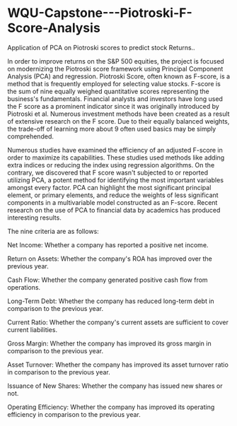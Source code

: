 # WQU-Capstone---Piotroski-F-Score-Analysis
Application of PCA on Piotroski scores to predict stock Returns..

In order to improve returns on the S&P 500 equities, the project is focused on modernizing the Piotroski score framework using Principal Component Analysis (PCA) and regression. Piotroski Score, often known as F-score, is a method that is frequently employed for selecting value stocks. F-score is the sum of nine equally weighed quantitative scores representing the business's fundamentals. Financial analysts and investors have long used the F score as a prominent indicator since it was originally introduced by Piotroski et al. Numerous investment methods have been created as a result of extensive research on the F score. Due to their equally balanced weights, the trade-off of learning more about 9 often used basics may be simply comprehended. 

Numerous studies have examined the efficiency of an adjusted F-score in order to maximize its capabilities. These studies used methods like adding extra indices or reducing the index using regression algorithms. On the contrary, we discovered that F score wasn't subjected to or reported utilizing PCA, a potent method for identifying the most important variables amongst every factor. PCA can highlight the most significant principal element, or primary elements, and reduce the weights of less significant components in a multivariable model constructed as an F-score. Recent research on the use of PCA to financial data by academics has produced interesting results. 

The nine criteria are as follows:

Net Income: Whether a company has reported a positive net income.

Return on Assets: Whether the company's ROA has improved over the previous year.

Cash Flow: Whether the company generated positive cash flow from operations.

Long-Term Debt: Whether the company has reduced long-term debt in comparison to the previous year.

Current Ratio: Whether the company's current assets are sufficient to cover current liabilities.

Gross Margin: Whether the company has improved its gross margin in comparison to the previous year.

Asset Turnover: Whether the company has improved its asset turnover ratio in comparison to the previous year.

Issuance of New Shares: Whether the company has issued new shares or not.

Operating Efficiency: Whether the company has improved its operating efficiency in comparison to the previous year.
